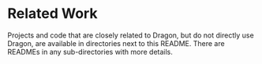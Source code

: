 # Related Work

Projects and code that are closely related to Dragon, but do not directly use Dragon, are available in 
directories next to this README.  There are READMEs in any sub-directories with more details.

